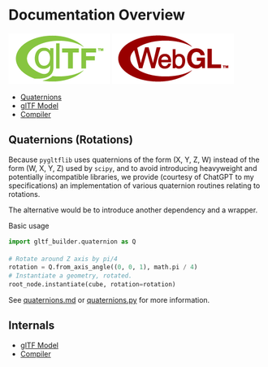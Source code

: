 # Documentation Overview

[![glTF Logo](img/glTF_100px_June16.png)](https://www.khronos.org/gltf/)
[![WebGL Logo](img/WebGL_100px_June16.png)](https://www.khronos.org/webgl/)

- [Quaternions](quaternions.md)
- [glTF Model](glTF.md)
- [Compiler](compiler.md)

## Quaternions (Rotations)

Because `pygltflib` uses quaternions of the form (X, Y, Z, W) instead of the form (W, X, Y, Z) used by `scipy`, and to avoid introducing heavyweight and potentially incompatible libraries, we provide (courtesy of ChatGPT to my specifications) an implementation of various quaternion routines relating to rotations.

The alternative would be to introduce another dependency and a wrapper.

Basic usage

```python
import gltf_builder.quaternion as Q

# Rotate around Z axis by pi/4
rotation = Q.from_axis_angle((0, 0, 1), math.pi / 4)
# Instantiate a geometry, rotated.
root_node.instantiate(cube, rotation=rotation)
```

See [quaternions.md](quaternions.md) or [quaternions.py](src/gltf_builder/quaternions.py) for more information.

## Internals

- [glTF Model](glTF.md)
- [Compiler](compiler.md)
